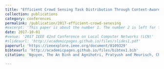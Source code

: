 ```yaml
---
title: "Efficient Crowd Sensing Task Distribution Through Context-Aware NDN-Based Geocast"
collection: publications
category: conferences
permalink: /publication/2017-efficient-crowd-senesing
#excerpt: 'This paper is about the number 1. The number 2 is left for future work.'
date: 2017-10-01
#venue: '2017 IEEE 42nd Conference on Local Computer Networks (LCN)'
#slidesurl: 'http://academicpages.github.io/files/slides1.pdf'
paperurl: 'https://ieeexplore.ieee.org/document/8109329'
bibtexurl: 'http://academicpages.github.io/files/bibtex1.bib'
citation: 'Nguyen, The An Binh and Agnihotri, Pratyush and Meurisch, Christian and Luthra, Manisha and Dwarakanath, Rahul and Blendin, Jeremias and Böhnstedt, Doreen and Zink, Michael and Steinmetz, Ralf. (2017). &quot;Efficient Crowd Sensing Task Distribution Through Context-Aware NDN-Based Geocast.&quot; <i>2017 IEEE 42nd Conference on Local Computer Networks (LCN)</i>.'

---
```


